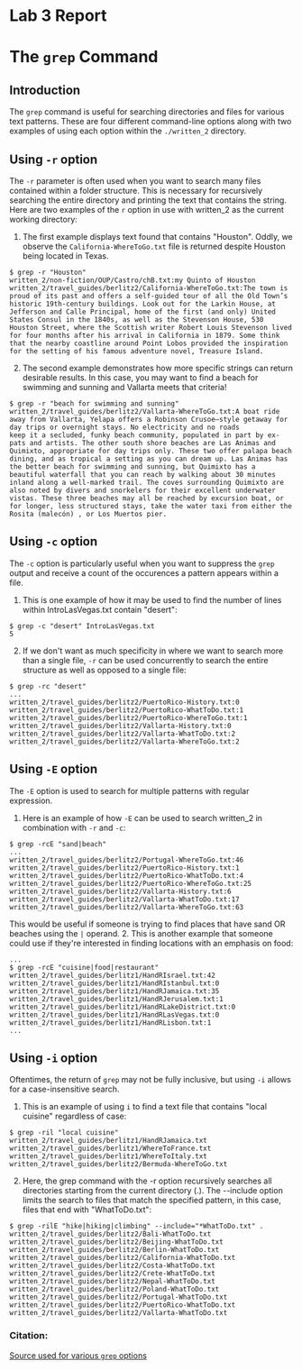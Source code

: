 # Lab 3 Report
# The `grep` Command

## Introduction
The `grep` command is useful for searching directories and files for various text patterns.
These are four different command-line options along with two examples of using each option within the `./written_2` directory.

## Using `-r` option
The `-r` parameter is often used when you want to search many files contained within a folder structure.
This is necessary for recursively searching the entire directory and printing the text that contains the string.
Here are two examples of the `r` option in use with written_2 as the current working directory:
1. The first example displays text found that contains "Houston". Oddly, we observe the `California-WhereToGo.txt` file is returned despite Houston being located in Texas.
~~~
$ grep -r "Houston"
written_2/non-fiction/OUP/Castro/chB.txt:my Quinto of Houston
written_2/travel_guides/berlitz2/California-WhereToGo.txt:The town is proud of its past and offers a self-guided tour of all the Old Town’s historic 19th-century buildings. Look out for the Larkin House, at Jefferson and Calle Principal, home of the first (and only) United States Consul in the 1840s, as well as the Stevenson House, 530 Houston Street, where the Scottish writer Robert Louis Stevenson lived for four months after his arrival in California in 1879. Some think that the nearby coastline around Point Lobos provided the inspiration for the setting of his famous adventure novel, Treasure Island.
~~~
2. The second example demonstrates how more specific strings can return desirable results. In this case, you may want to find a beach for swimming and sunning and Vallarta meets that criteria!
~~~
$ grep -r "beach for swimming and sunning"
written_2/travel_guides/berlitz2/Vallarta-WhereToGo.txt:A boat ride away from Vallarta, Yelapa offers a Robinson Crusoe–style getaway for day trips or overnight stays. No electricity and no roads 
keep it a secluded, funky beach community, populated in part by ex-pats and artists. The other south shore beaches are Las Animas and Quimixto, appropriate for day trips only. These two offer palapa beach dining, and as tropical a setting as you can dream up. Las Animas has the better beach for swimming and sunning, but Quimixto has a beautiful waterfall that you can reach by walking about 30 minutes inland along a well-marked trail. The coves surrounding Quimixto are also noted by divers and snorkelers for their excellent underwater vistas. These three beaches may all be reached by excursion boat, or for longer, less structured stays, take the water taxi from either the Rosita (malecón) , or Los Muertos pier.
~~~

## Using `-c` option
The `-c` option is particularly useful when you want to suppress the `grep` output and receive a count of the occurences a pattern appears within a file.
1. This is one example of how it may be used to find the number of lines within IntroLasVegas.txt contain "desert":
~~~
$ grep -c "desert" IntroLasVegas.txt
5
~~~
2. If we don't want as much specificity in where we want to search more than a single file, `-r` can be used concurrently to search the entire structure as well as opposed to a single file:
~~~
$ grep -rc "desert"
...
written_2/travel_guides/berlitz2/PuertoRico-History.txt:0
written_2/travel_guides/berlitz2/PuertoRico-WhatToDo.txt:1
written_2/travel_guides/berlitz2/PuertoRico-WhereToGo.txt:1
written_2/travel_guides/berlitz2/Vallarta-History.txt:0
written_2/travel_guides/berlitz2/Vallarta-WhatToDo.txt:2
written_2/travel_guides/berlitz2/Vallarta-WhereToGo.txt:2
~~~
## Using `-E` option
The `-E` option is used to search for multiple patterns with regular expression.
1. Here is an example of how `-E` can be used to search written_2 in combination with `-r` and `-c`:
~~~
$ grep -rcE "sand|beach"
...
written_2/travel_guides/berlitz2/Portugal-WhereToGo.txt:46
written_2/travel_guides/berlitz2/PuertoRico-History.txt:1
written_2/travel_guides/berlitz2/PuertoRico-WhatToDo.txt:4
written_2/travel_guides/berlitz2/PuertoRico-WhereToGo.txt:25
written_2/travel_guides/berlitz2/Vallarta-History.txt:6
written_2/travel_guides/berlitz2/Vallarta-WhatToDo.txt:17
written_2/travel_guides/berlitz2/Vallarta-WhereToGo.txt:63
~~~
This would be useful if someone is trying to find places that have sand OR beaches using the `|` operand.
2. This is another example that someone could use if they're interested in finding locations with an emphasis on food:
~~~
...
$ grep -rcE "cuisine|food|restaurant"
written_2/travel_guides/berlitz1/HandRIsrael.txt:42
written_2/travel_guides/berlitz1/HandRIstanbul.txt:0
written_2/travel_guides/berlitz1/HandRJamaica.txt:35
written_2/travel_guides/berlitz1/HandRJerusalem.txt:1
written_2/travel_guides/berlitz1/HandRLakeDistrict.txt:0
written_2/travel_guides/berlitz1/HandRLasVegas.txt:0
written_2/travel_guides/berlitz1/HandRLisbon.txt:1
...
~~~

## Using `-i` option
Oftentimes, the return of `grep` may not be fully inclusive, but using `-i` allows for a case-insensitive search.
1. This is an example of using `i` to find a text file that contains "local cuisine" regardless of case:
~~~
$ grep -ril "local cuisine"
written_2/travel_guides/berlitz1/HandRJamaica.txt
written_2/travel_guides/berlitz1/WhereToFrance.txt
written_2/travel_guides/berlitz1/WhereToItaly.txt
written_2/travel_guides/berlitz2/Bermuda-WhereToGo.txt
~~~

2. Here, the grep command with the -r option recursively searches all directories starting from the current directory (.). The --include option limits the search to files that match the specified pattern, in this case, files that end with "WhatToDo.txt":
~~~
$ grep -rilE "hike|hiking|climbing" --include="*WhatToDo.txt" .
written_2/travel_guides/berlitz2/Bali-WhatToDo.txt
written_2/travel_guides/berlitz2/Beijing-WhatToDo.txt
written_2/travel_guides/berlitz2/Berlin-WhatToDo.txt
written_2/travel_guides/berlitz2/California-WhatToDo.txt
written_2/travel_guides/berlitz2/Costa-WhatToDo.txt
written_2/travel_guides/berlitz2/Crete-WhatToDo.txt
written_2/travel_guides/berlitz2/Nepal-WhatToDo.txt
written_2/travel_guides/berlitz2/Poland-WhatToDo.txt
written_2/travel_guides/berlitz2/Portugal-WhatToDo.txt
written_2/travel_guides/berlitz2/PuertoRico-WhatToDo.txt
written_2/travel_guides/berlitz2/Vallarta-WhatToDo.txt
~~~
### Citation:
[Source used for various `grep` options](https://man7.org/linux/man-pages/man1/grep.1.html)
